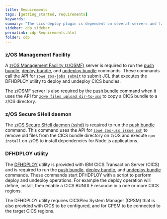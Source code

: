 ```yaml
---
title: Requirements
tags: [getting_started, requirements]
keywords:
summary: "The cics-deploy plugin is dependent on several servers and facilities that need to be set up on z/OS."
sidebar: cdp_sidebar
permalink: cdp-Requirements.html
folder: cdp
---
```


### z/OS Management Facility
A [z/OS Management Facility (z/OSMF)](https://www.ibm.com/support/knowledgecenter/en/SSLTBW_2.3.0/com.ibm.zos.v2r3.izua300/IZUHPINFO_PartConfiguring.htm) server is required to run the [push bundle](Commands#command-push-bundle), [deploy bundle](Commands#command-deploy-bundle), and [undeploy bundle](Commands#command-undeploy-bundle) commands. These commands call the API for [`zowe zos-jobs submit`](https://zowe.github.io/docs-site/latest/user-guide/cli-usingcli.html#zos-jobs) to submit JCL that executes the DFHDPLOY utility to deploy and undeploy CICS bundles.

The z/OSMF server is also required by the [push bundle](Commands#command-push-bundle) command when it uses the API for [`zowe files upload dir-to-uss`](https://github.com/zowe/zowe-cli/issues/207) to copy a CICS bundle to a z/OS directory.

### z/OS Secure SHell daemon
The [z/OS Secure SHell daemon (sshd)](https://www.ibm.com/support/knowledgecenter/en/SSLTBW_2.3.0/com.ibm.zos.v2r3.foto100/sshset.htm) is required to run the [push bundle](Commands#command-push-bundle) command. This command uses the API for [`zowe zos-uss issue ssh`](https://github.com/zowe/zowe-cli/pull/308) to remove old files from the CICS bundle directory on z/OS and execute `npm install` on z/OS to install dependencies for Node.js applications.

### DFHDPLOY utility
The [DFHDPLOY](https://www.ibm.com/support/knowledgecenter/SSGMCP_5.5.0/applications/deploying/dfhdploy_overview.html) utility is provided with IBM CICS Transaction Server (CICS) and is required to run the [push bundle](Commands#command-push-bundle), [deploy bundle](Commands#command-deploy-bundle), and [undeploy bundle](Commands#command-undeploy-bundle) commands. These commands start DFHDPLOY with a script to perform deploy and undeploy operations. For example the deploy operation will define, install, then enable a CICS BUNDLE resource in a one or more CICS regions.

The DFHDPLOY utility requires CICSPlex System Manager \(CPSM\) that is also provided with CICS to be configured, and for CPSM to be connected to the target CICS regions.